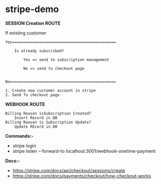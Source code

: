 # stripe-demo

**SESSION Creation ROUTE**

If existing customer

    Yes==============================================

        Is already subscribed?

            Yes => send to subscription management

            No => send to checkout page


    No===============================================

    1. Create new customer account in stripe
    2. Send To checkout page

**WEBHOOK ROUTE**

    Billing Reason isSubscription Created?
        Insert Record in DB
    Billing Reason is Subscription Update?
        Update REcord in DB

**Commands:-**

- stripe login
- stripe listen --forward-to localhost:3001/webhook-onetime-payment

**Docs:-**

- https://stripe.com/docs/api/checkout/sessions/create
- https://stripe.com/docs/payments/checkout/how-checkout-works
